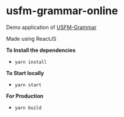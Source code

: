 # usfm-grammar-online

Demo application of [USFM-Grammar](https://github.com/Bridgeconn/usfm-grammar)

Made using ReactJS

**To Install the dependencies**

- `yarn install`

**To Start locally**

- `yarn start`

**For Production**

- `yarn build`
